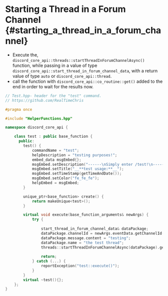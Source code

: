 Starting a Thread in a Forum Channel {#starting_a_thread_in_a_forum_channel}
============
- Execute the, `discord_core_api::threads::startThreadInForumChannelAsync()` function, while passing in a value of type `discord_core_api::start_thread_in_forum_channel_data`, with a return value of type `auto` or `discord_core_api::thread`.
- call the function with `discord_core_api::co_routine::get()` added to the end in order to wait for the results now.

```cpp
// Test.hpp- header for the "test" command.
// https://github.com/RealTimeChris

#pragma once

#include "HelperFunctions.hpp"

namespace discord_core_api {

	class test : public base_function {
	  public:
		test() {
			commandName = "test";
			helpDescription = "testing purposes!";
			embed_data msgEmbed{};
			msgEmbed.setDescription("------\nSimply enter /test!\n------");
			msgEmbed.setTitle("__**test usage:**__");
			msgEmbed.setTimeStamp(getTimeAndDate());
			msgEmbed.setColor("fe_fe_fe");
			helpEmbed = msgEmbed;
		}

		unique_ptr<base_function> create() {
			return makeUnique<test>();
		}

		virtual void execute(base_function_arguments& newArgs) {
			try {
				
				start_thread_in_forum_channel_data& dataPackage;
				dataPackage.channelId = newArgs.eventData.getChannelId();
				dataPackage.message.content = "testing";
				dataPackage.name = "the test thread";
				threads::startThreadInForumChannelAsync(dataPackage).get();
				
				return;
			} catch (...) {
				reportException("test::execute()");
			}
		}
		virtual ~test(){};
	};
}
```
